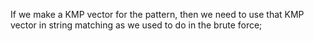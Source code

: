 If we make a KMP vector for the pattern, then we need to use that KMP vector in string matching as we used to do in the brute force;